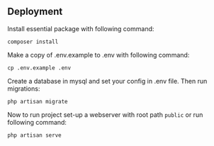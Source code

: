 ## Deployment

Install essential package with following command:
```
composer install
```

Make a copy of .env.example to .env with following command:
```
cp .env.example .env
```

Create a database in mysql and set your config in .env file.
Then run migrations:
```
php artisan migrate
```

Now to run project set-up a webserver with root path ``public`` or run following command:
```
php artisan serve
```
